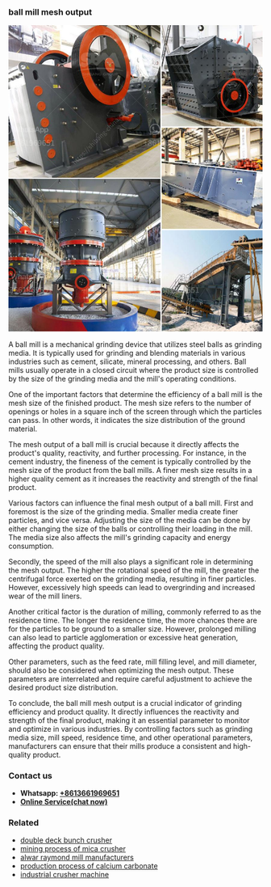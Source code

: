 <h3>ball mill mesh output</h3><img src='1702259984.jpg' alt=''><p>A ball mill is a mechanical grinding device that utilizes steel balls as grinding media. It is typically used for grinding and blending materials in various industries such as cement, silicate, mineral processing, and others. Ball mills usually operate in a closed circuit where the product size is controlled by the size of the grinding media and the mill's operating conditions.</p><p>One of the important factors that determine the efficiency of a ball mill is the mesh size of the finished product. The mesh size refers to the number of openings or holes in a square inch of the screen through which the particles can pass. In other words, it indicates the size distribution of the ground material.</p><p>The mesh output of a ball mill is crucial because it directly affects the product's quality, reactivity, and further processing. For instance, in the cement industry, the fineness of the cement is typically controlled by the mesh size of the product from the ball mills. A finer mesh size results in a higher quality cement as it increases the reactivity and strength of the final product.</p><p>Various factors can influence the final mesh output of a ball mill. First and foremost is the size of the grinding media. Smaller media create finer particles, and vice versa. Adjusting the size of the media can be done by either changing the size of the balls or controlling their loading in the mill. The media size also affects the mill's grinding capacity and energy consumption.</p><p>Secondly, the speed of the mill also plays a significant role in determining the mesh output. The higher the rotational speed of the mill, the greater the centrifugal force exerted on the grinding media, resulting in finer particles. However, excessively high speeds can lead to overgrinding and increased wear of the mill liners.</p><p>Another critical factor is the duration of milling, commonly referred to as the residence time. The longer the residence time, the more chances there are for the particles to be ground to a smaller size. However, prolonged milling can also lead to particle agglomeration or excessive heat generation, affecting the product quality.</p><p>Other parameters, such as the feed rate, mill filling level, and mill diameter, should also be considered when optimizing the mesh output. These parameters are interrelated and require careful adjustment to achieve the desired product size distribution.</p><p>To conclude, the ball mill mesh output is a crucial indicator of grinding efficiency and product quality. It directly influences the reactivity and strength of the final product, making it an essential parameter to monitor and optimize in various industries. By controlling factors such as grinding media size, mill speed, residence time, and other operational parameters, manufacturers can ensure that their mills produce a consistent and high-quality product.</p><h3>Contact us</h3><ul><li><strong>Whatsapp:&nbsp;<a href="https://wa.me/8613661969651">+8613661969651</a></strong></li><li><a href="https://swt.shibang-china.com/?git&amp;zhl&amp;ball mill mesh output"><strong>Online Service(chat now)</strong></a></li></ul><h3>Related</h3><ul><li><a href='double deck bunch crusher.md'>double deck bunch crusher</a></li><li><a href='mining process of mica crusher.md'>mining process of mica crusher</a></li><li><a href='alwar raymond mill manufacturers.md'>alwar raymond mill manufacturers</a></li><li><a href='production process of calcium carbonate.md'>production process of calcium carbonate</a></li><li><a href='industrial crusher machine.md'>industrial crusher machine</a></li></ul>